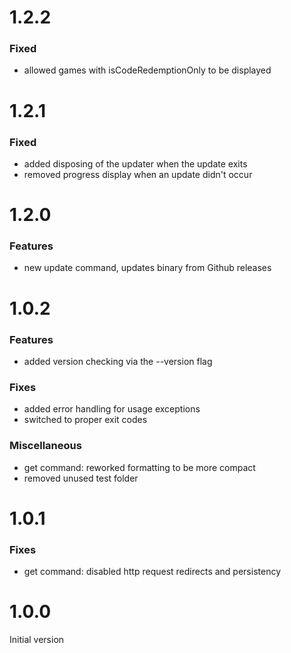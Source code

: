 

# 1.2.2

### Fixed
- allowed games with isCodeRedemptionOnly to be displayed

# 1.2.1

### Fixed
- added disposing of the updater when the update exits
- removed progress display when an update didn't occur

# 1.2.0

### Features
- new update command, updates binary from Github releases


# 1.0.2

### Features
- added version checking via the --version flag

### Fixes
- added error handling for usage exceptions
- switched to proper exit codes

### Miscellaneous
- get command: reworked formatting to be more compact
- removed unused test folder


# 1.0.1

### Fixes
- get command: disabled http request redirects and persistency


# 1.0.0

Initial version
